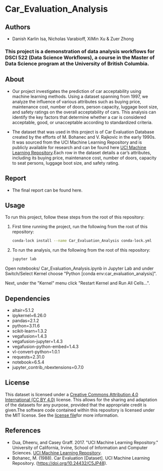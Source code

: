 # Car_Evaluation_Analysis
## Authors
- Danish Karlin Isa, Nicholas Varabioff, XiMin Xu & Zuer Zhong
### This project is a demonstration of data analysis workflows for DSCI 522 (Data Science Workflows), a course in the Master of Data Science program at the University of British Columbia.
## About
- Our project investigates the prediction of  car acceptability using machine learning methods. Using a dataset spanning from 1997, we analyze the influence of various attributes such as buying price, maintenance cost, number of doors, person capacity, luggage boot size, and safety ratings on the overall acceptability of cars. This analysis can identify the key factors that determine whether a car is considered acceptable, good, or unacceptable according to standardized criteria.

- The dataset that was used in this project is of Car Evaluation Database created by the efforts of M. Bohanec and V. Rajkovic in the early 1990s. It was sourced from the UCI Machine Learning Repository and is publicly available for research and can be found here [UCI Machine Learning Repository](https://archive.ics.uci.edu/dataset/19/car+evaluation).Each row in the dataset details a car’s attributes, including its buying price, maintenance cost, number of doors, capacity to seat persons, luggage boot size, and safety rating. 
## Report
- The final report can be found here.
## Usage
To run this project, follow these steps from the root of this repository:
1. First time running the project, run the following from the root of this repository:
   ```bash
   conda-lock install --name Car_Evaluation_Analysis conda-lock.yml
2. To run the analysis, run the following from the root of this repository:
   ```bash
   jupyter lab
Open notebooks/ Car_Evaluation_Analysis.ipynb in Jupyter Lab and under Switch/Select Kernel choose "Python [conda env:car_evaluation_analysis]".

Next, under the "Kernel" menu click "Restart Kernel and Run All Cells...".
## Dependencies
  - altair=5.1.2
  - ipykernel=6.26.0
  - pandas=2.1.2
  - python=3.11.6
  - scikit-learn=1.3.2
  - vegafusion=1.4.3
  - vegafusion-jupyter=1.4.3
  - vegafusion-python-embed=1.4.3
  - vl-convert-python=1.0.1
  - requests=2.31.0
  - notebook=6.5.4
  - jupyter_contrib_nbextensions=0.7.0
## License
This dataset is licensed under a [Creative Commons Attribution 4.0 International (CC BY 4.0)](https://creativecommons.org/licenses/by/4.0/legalcode) license. This allows for the sharing and adaptation of the datasets for any purpose, provided that the appropriate credit is given.The software code contained within this repository is licensed under the MIT license. See the [license file](https://github.com/UBC-MDS/Car_Evaluation_Analysis/blob/main/LICENSE)for more information.
## References
- Dua, Dheeru, and Casey Graff. 2017. "UCI Machine Learning Repository." University of California, Irvine, School of Information and Computer Sciences. [UCI Machine Learning Repository](https://archive.ics.uci.edu/ml/index.php).
- Bohanec, M. (1988). Car Evaluation [Dataset]. UCI Machine Learning Repository. (https://doi.org/10.24432/C5JP48).
